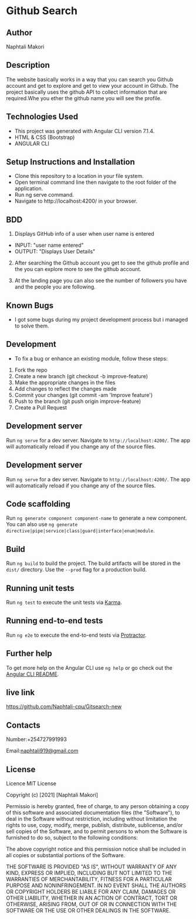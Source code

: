 # Github Search

## Author
Naphtali Makori
## Description

The website basically works in a way that you can search you Github account and get to explore and get to view your account in Github.
 The project basically uses the github API to collect information that are required.Whe you ether the github name you will see the profile. 

## Technologies Used
* This project was generated with Angular CLI version 7.1.4.
* HTML & CSS (Bootstrap)
* ANGULAR CLI

## Setup Instructions and Installation
* Clone this repository to a location in your file system.
* Open terminal command line then navigate to the root folder of the application.
* Run ng serve command.
* Navigate to http://localhost:4200/ in your browser.

## BDD

 1. Displays GitHub info of a user when user name is entered
   * INPUT: "user name entered"
   * OUTPUT: "Displays User Details"
 2. After searching the Github account you get to see the github profile and the you can explore more to see the github account.

 3. At the landing page you can also see the number of followers you have and the people you are following.


## Known Bugs

* I got some bugs during my project development process but i managed to solve them.

## Development

- To fix a bug or enhance an existing module, follow these steps:

1. Fork the repo
2. Create a new branch (git checkout -b improve-feature)
3. Make the appropriate changes in the files
4. Add changes to reflect the changes made
5. Commit your changes (git commit -am 'Improve feature')
6. Push to the branch (git push origin improve-feature)
7. Create a Pull Request



## Development server

Run `ng serve` for a dev server. Navigate to `http://localhost:4200/`. The app will automatically reload if you change any of the source files.

## Development server

Run `ng serve` for a dev server. Navigate to `http://localhost:4200/`. The app will automatically reload if you change any of the source files.

## Code scaffolding

Run `ng generate component component-name` to generate a new component. You can also use `ng generate directive|pipe|service|class|guard|interface|enum|module`.

## Build

Run `ng build` to build the project. The build artifacts will be stored in the `dist/` directory. Use the `--prod` flag for a production build.

## Running unit tests

Run `ng test` to execute the unit tests via [Karma](https://karma-runner.github.io).

## Running end-to-end tests

Run `ng e2e` to execute the end-to-end tests via [Protractor](http://www.protractortest.org/).

## Further help

To get more help on the Angular CLI use `ng help` or go check out the [Angular CLI README](https://github.com/angular/angular-cli/blob/master/README.md).

## live link 
https://github.com/Naphtali-cpu/Gitsearch-new


## Contacts

Number:+254727991993

Email:naphtali919@gmail.com

## License
Licence
MIT License

Copyright (c) [2021] [Naphtali Makori]

Permissio is hereby granted, free of charge, to any person obtaining a copy of this software and associated documentation files (the "Software"), to deal in the Software without restriction, including without limitation the rights to use, copy, modify, merge, publish, distribute, sublicense, and/or sell copies of the Software, and to permit persons to whom the Software is furnished to do so, subject to the following conditions:

The above copyright notice and this permission notice shall be included in all copies or substantial portions of the Software.

THE SOFTWARE IS PROVIDED "AS IS", WITHOUT WARRANTY OF ANY KIND, EXPRESS OR IMPLIED, INCLUDING BUT NOT LIMITED TO THE WARRANTIES OF MERCHANTABILITY, FITNESS FOR A PARTICULAR PURPOSE AND NONINFRINGEMENT. IN NO EVENT SHALL THE AUTHORS OR COPYRIGHT HOLDERS BE LIABLE FOR ANY CLAIM, DAMAGES OR OTHER LIABILITY, WHETHER IN AN ACTION OF CONTRACT, TORT OR OTHERWISE, ARISING FROM, OUT OF OR IN CONNECTION WITH THE SOFTWARE OR THE USE OR OTHER DEALINGS IN THE SOFTWARE.
